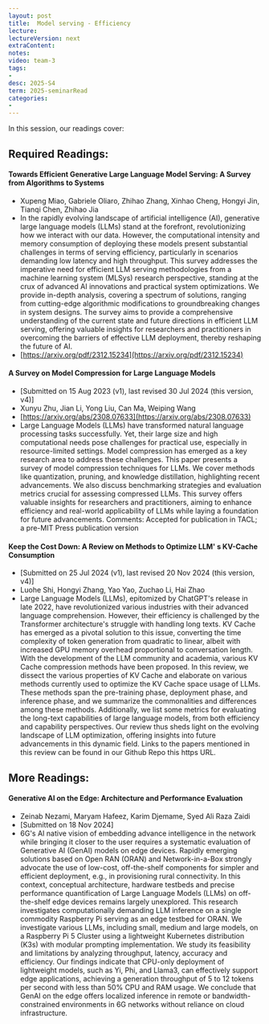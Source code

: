 ```yaml
---
layout: post
title:  Model serving - Efficiency 
lecture: 
lectureVersion: next
extraContent: 
notes: 
video: team-3
tags:
- 
desc: 2025-S4
term: 2025-seminarRead
categories:
- 
---
```



In this session, our readings cover: 

## Required Readings: 

#### Towards Efficient Generative Large Language Model Serving: A Survey from Algorithms to Systems
+ Xupeng Miao, Gabriele Oliaro, Zhihao Zhang, Xinhao Cheng, Hongyi Jin, Tianqi Chen, Zhihao Jia
+ In the rapidly evolving landscape of artificial intelligence (AI), generative large language models (LLMs) stand at the forefront, revolutionizing how we interact with our data. However, the computational intensity and memory consumption of deploying these models present substantial challenges in terms of serving efficiency, particularly in scenarios demanding low latency and high throughput. This survey addresses the imperative need for efficient LLM serving methodologies from a machine learning system (MLSys) research perspective, standing at the crux of advanced AI innovations and practical system optimizations. We provide in-depth analysis, covering a spectrum of solutions, ranging from cutting-edge algorithmic modifications to groundbreaking changes in system designs. The survey aims to provide a comprehensive understanding of the current state and future directions in efficient LLM serving, offering valuable insights for researchers and practitioners in overcoming the barriers of effective LLM deployment, thereby reshaping the future of AI.
+ [https://arxiv.org/pdf/2312.15234](https://arxiv.org/pdf/2312.15234)
  
 

#### A Survey on Model Compression for Large Language Models
+ [Submitted on 15 Aug 2023 (v1), last revised 30 Jul 2024 (this version, v4)]
+ Xunyu Zhu, Jian Li, Yong Liu, Can Ma, Weiping Wang
+ [https://arxiv.org/abs/2308.07633](https://arxiv.org/abs/2308.07633)
+ Large Language Models (LLMs) have transformed natural language processing tasks successfully. Yet, their large size and high computational needs pose challenges for practical use, especially in resource-limited settings. Model compression has emerged as a key research area to address these challenges. This paper presents a survey of model compression techniques for LLMs. We cover methods like quantization, pruning, and knowledge distillation, highlighting recent advancements. We also discuss benchmarking strategies and evaluation metrics crucial for assessing compressed LLMs. This survey offers valuable insights for researchers and practitioners, aiming to enhance efficiency and real-world applicability of LLMs while laying a foundation for future advancements.
Comments:	Accepted for publication in TACL; a pre-MIT Press publication version


#### Keep the Cost Down: A Review on Methods to Optimize LLM' s KV-Cache Consumption
+ [Submitted on 25 Jul 2024 (v1), last revised 20 Nov 2024 (this version, v4)]
+ Luohe Shi, Hongyi Zhang, Yao Yao, Zuchao Li, Hai Zhao
+ Large Language Models (LLMs), epitomized by ChatGPT's release in late 2022, have revolutionized various industries with their advanced language comprehension. However, their efficiency is challenged by the Transformer architecture's struggle with handling long texts. KV Cache has emerged as a pivotal solution to this issue, converting the time complexity of token generation from quadratic to linear, albeit with increased GPU memory overhead proportional to conversation length. With the development of the LLM community and academia, various KV Cache compression methods have been proposed. In this review, we dissect the various properties of KV Cache and elaborate on various methods currently used to optimize the KV Cache space usage of LLMs. These methods span the pre-training phase, deployment phase, and inference phase, and we summarize the commonalities and differences among these methods. Additionally, we list some metrics for evaluating the long-text capabilities of large language models, from both efficiency and capability perspectives. Our review thus sheds light on the evolving landscape of LLM optimization, offering insights into future advancements in this dynamic field. Links to the papers mentioned in this review can be found in our Github Repo this https URL.


## More Readings: 


#### Generative AI on the Edge: Architecture and Performance Evaluation
+ Zeinab Nezami, Maryam Hafeez, Karim Djemame, Syed Ali Raza Zaidi
+ [Submitted on 18 Nov 2024]
+ 6G's AI native vision of embedding advance intelligence in the network while bringing it closer to the user requires a systematic evaluation of Generative AI (GenAI) models on edge devices. Rapidly emerging solutions based on Open RAN (ORAN) and Network-in-a-Box strongly advocate the use of low-cost, off-the-shelf components for simpler and efficient deployment, e.g., in provisioning rural connectivity. In this context, conceptual architecture, hardware testbeds and precise performance quantification of Large Language Models (LLMs) on off-the-shelf edge devices remains largely unexplored. This research investigates computationally demanding LLM inference on a single commodity Raspberry Pi serving as an edge testbed for ORAN. We investigate various LLMs, including small, medium and large models, on a Raspberry Pi 5 Cluster using a lightweight Kubernetes distribution (K3s) with modular prompting implementation. We study its feasibility and limitations by analyzing throughput, latency, accuracy and efficiency. Our findings indicate that CPU-only deployment of lightweight models, such as Yi, Phi, and Llama3, can effectively support edge applications, achieving a generation throughput of 5 to 12 tokens per second with less than 50\% CPU and RAM usage. We conclude that GenAI on the edge offers localized inference in remote or bandwidth-constrained environments in 6G networks without reliance on cloud infrastructure.
